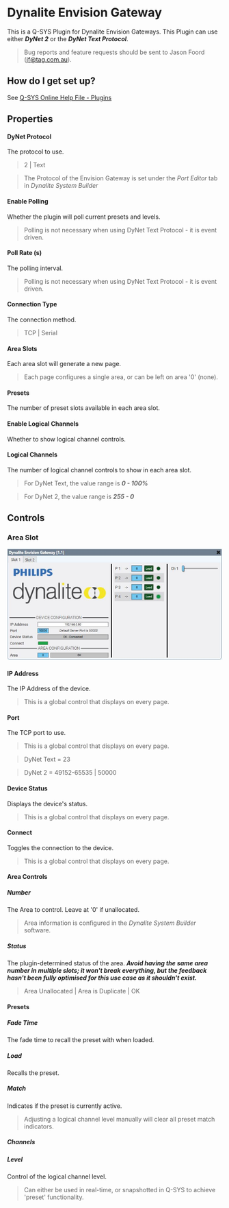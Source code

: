 # Dynalite Envision Gateway

This is a Q-SYS Plugin for Dynalite Envision Gateways. This Plugin can use either ***DyNet 2*** or the ***DyNet Text Protocol***.

> Bug reports and feature requests should be sent to Jason Foord (jf@tag.com.au).

## How do I get set up?

See [Q-SYS Online Help File - Plugins](https://q-syshelp.qsc.com/#Schematic_Library/plugins.htm)

## Properties

#### DyNet Protocol

The protocol to use.

> 2 | Text

> The Protocol of the Envision Gateway is set under the *Port Editor* tab in *Dynalite System Builder*

#### Enable Polling

Whether the plugin will poll current presets and levels.

> Polling is not necessary when using DyNet Text Protocol - it is event driven.

#### Poll Rate (s)

The polling interval.

> Polling is not necessary when using DyNet Text Protocol - it is event driven.

#### Connection Type

The connection method.

> TCP | Serial

#### Area Slots

Each area slot will generate a new page.

> Each page configures a single area, or can be left on area '0' (none).

#### Presets

The number of preset slots available in each area slot.

#### Enable Logical Channels

Whether to show logical channel controls.

#### Logical Channels

The number of logical channel controls to show in each area slot.

> For DyNet Text, the value range is ***0 - 100%***

> For DyNet 2, the value range is ***255 - 0***

## Controls

### Area Slot
![Area Slot](./Screenshots/Dynalite%20Plugin.jpg)

#### IP Address

The IP Address of the device.

> This is a global control that displays on every page.

#### Port

The TCP port to use.

> This is a global control that displays on every page.

> DyNet Text = 23

> DyNet 2 = 49152-65535 | 50000

#### Device Status

Displays the device's status.

> This is a global control that displays on every page.

#### Connect

Toggles the connection to the device.

> This is a global control that displays on every page.

#### Area Controls

 ##### Number

 The Area to control. Leave at '0' if unallocated.

> Area information is configured in the *Dynalite System Builder* software.

 ##### Status

 The plugin-determined status of the area. ***Avoid having the same area number in multiple slots; it won't break everything, but the feedback hasn't been fully optimised for this use case as it shouldn't exist.***

> Area Unallocated | Area is Duplicate | OK

 #### Presets

 ##### Fade Time

 The fade time to recall the preset with when loaded.

 ##### Load

 Recalls the preset.

 ##### Match

 Indicates if the preset is currently active.

> Adjusting a logical channel level manually will clear all preset match indicators.

 ##### Channels

 ##### Level

 Control of the logical channel level.

> Can either be used in real-time, or snapshotted in Q-SYS to achieve 'preset' functionality.